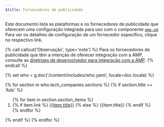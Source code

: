 ```yaml
---
$title: Fornecedores de publicidade
---
```


Este documento lista as plataformas e os fornecedores de publicidade que oferecem uma configuração integrada para uso com o componente [`amp-ad`](/pt_br/docs/reference/components/amp-ad.html). Para ver os detalhes de configuração de um fornecedor específico, clique no respectivo link. 

{% call callout('Observação', type='note') %}
Para os fornecedores de publicidade que têm a intenção de oferecer integração com a AMP, consulte as [diretrizes de desenvolvedor para integração com a AMP](https://github.com/ampproject/amphtml/blob/master/ads/README.md#developer-guidelines-for-a-pull-request).
{% endcall %}


{% set who = g.doc('/content/includes/who.yaml', locale=doc.locale) %}

<div class="ads-container">
  {% for section in who.tech_companies.sections %}
    {% if section.title == 'Ads' %}
        <ol class="item-container">
        {% for item in section.section_items %}
          <li class="item">
            {% if item.link %}
              <a href="{{item.link}}">{{item.title}}</a>
            {% else %}
              {{item.title}}
            {% endif %}
          </li>
        {% endfor %}
        </ol>
      {% endif %}
  {% endfor %}
</div>
 
 
 
